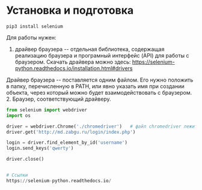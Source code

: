 # Установка и подготовка
`pip3 install selenium`

Для работы нужен:
1. драйвер браузера -- отдельная библиотека, содержащая реализацию браузера и програмный интерфейс (API) для работы с браузером.
Скачать драйвера можно здесь:
https://selenium-python.readthedocs.io/installation.html#drivers

Драйвер браузера -- поставляется одним файлом. Его нужно положить в папку, перечисленную в PATH, или явно указать имя при создании объекта, через который можно будет взаимодействовать с браузером.
2. Браузер, соответствующий драйверу.

```python
from selenium import webdriver
import os

driver = webdriver.Chrome('./chromedriver')   # файл chromedriver лежит в текущей папке
driver.get('http://md.zabgu.ru/login/index.php')

login = driver.find_element_by_id('username')
login.send_keys('qwerty')

driver.close()


# Ссылки
https://selenium-python.readthedocs.io/
```
